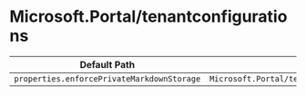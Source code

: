 # Microsoft.Portal/tenantconfigurations

| Default Path | Alias |
|---|---|
| `properties.enforcePrivateMarkdownStorage` | `Microsoft.Portal/tenantConfigurations/enforcePrivateMarkdownStorage` |

